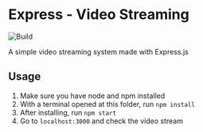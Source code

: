# Express - Video Streaming

![Build](https://github.com/nickolasrm-Learn/Express-VideoStreaming/workflows/coverage/badge.svg)

A simple video streaming system made with Express.js

## Usage
1. Make sure you have node and npm installed
2. With a terminal opened at this folder, run `npm install`
3. After installing, run `npm start`
4. Go to `localhost:3000` and check the video stream